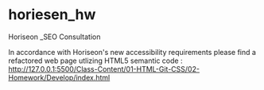 # horiesen_hw

Horiseon _SEO Consultation

In accordance with Horiseon's new accessibility requirements please find a refactored web page utlizing HTML5 semantic code : http://127.0.0.1:5500/Class-Content/01-HTML-Git-CSS/02-Homework/Develop/index.html
